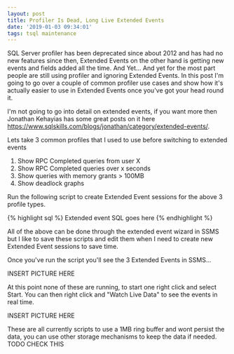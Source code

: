 ```yaml
---
layout: post
title: Profiler Is Dead, Long Live Extended Events
date: '2019-01-03 09:34:01'
tags: tsql maintenance
---
```

SQL Server profiler has been deprecated since about 2012 and has had no new features since then, Extended Events on the other hand is getting new events and fields added all the time. And Yet... And yet for the most part people are still using profiler and ignoring Extended Events. In this post I'm going to go over a couple of common profiler use cases and show how it's actually easier to use in Extended Events once you've got your head round it. 

I'm not going to go into detail on extended events, if you want more then Jonathan Kehayias has some great posts on it here https://www.sqlskills.com/blogs/jonathan/category/extended-events/.

Lets take 3 common profiles that I used to use before switching to extended events

1) Show RPC Completed queries from user X
2) Show RPC Completed queries over x seconds
3) Show queries with memory grants > 100MB
4) Show deadlock graphs

Run the following script to create Extended Event sessions for the above 3 profile types.

{% highlight sql %}
Extended event SQL goes here
{% endhighlight %}

All of the above can be done through the extended event wizard in SSMS but I like to save these scripts and edit them when I need to create new Extended Event sessions to save time.

Once you've run the script you'll see the 3 Extended Events in SSMS...

INSERT PICTURE HERE

At this point none of these are running, to start one right click and select Start. You can then right click and "Watch Live Data" to see the events in real time.

INSERT PICTURE HERE

These are all currently scripts to use a 1MB ring buffer and wont persist the data, you can use other storage mechanisms to keep the data if needed. TODO CHECK THIS